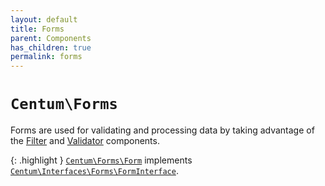 ```yaml
---
layout: default
title: Forms
parent: Components
has_children: true
permalink: forms
---
```




# `Centum\Forms`

Forms are used for validating and processing data by taking advantage of the [Filter](../filter/index.md) and [Validator](../validator/index.md) components.

{: .highlight }
[`Centum\Forms\Form`](https://github.com/SidRoberts/centum/blob/main/src/Forms/Form.php) implements [`Centum\Interfaces\Forms\FormInterface`](https://github.com/SidRoberts/centum/blob/main/src/Interfaces/Forms/FormInterface.php).
